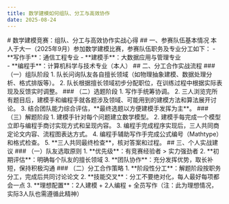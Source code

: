 ```yaml
---
title: 数学建模如何组队、分工与高效协作
date: 2025-08-24
---
```

\# 数学建模竞赛：组队、分工与高效协作实战心得
\## 一、参赛队伍基本情况
本人于大一（2025年9月）参加数学建模比赛，参赛队伍职务及专业分工如下：
\- \*\*写作手\*\*：通信工程专业
\- \*\*建模手\*\*：大数据应用与管理专业  
\- \*\*编程手\*\*：计算机科学与技术专业（本人）
\## 二、分工合作实战流程
\### （一）组队阶段
1\. 队长问询队友各自擅长领域（如物理抽象建模、数据处理分析、格式排版等）。
2\. 队长根据擅长领域初步分配职位，在训练过程中根据实际表现及反馈实时调整。
\### （二）选题阶段
1\. 写作手统筹协调。
2\. 三人浏览完所有题目后，建模手和编程手就各题涉及领域、可能用到的建模方法和算法展开讨论。
3\. 结合团队能力综合评估，\*\*最终选题以方便建模手发挥为主\*\*。
\### （三）解题阶段
1\. 建模手针对每个问题建立数学模型。
2\. 建模手每完成一个模型立即与编程手商讨实现方式和呈现内容。
3\. 编程手完成程序实现后，三人共同商定论文内容、流程图表达方式。
4\. 编程手辅助写作手完成公式编号（Mathtype）和格式检查。
5\. \*\*三人共同最终检查\*\*，核对答案和过程。
\## 三、个人实战建议
\### （一）队友选取原则
1\. \*\*优先级\*\*：有竞赛经验者 > 实力强劲者
2\. \*\*初期评估\*\*：明确每个队友的擅长领域
3\. \*\*团队协作\*\*：充分发挥优势，取长补短，保持积极沟通
\### （二）分工合作策略
1\. \*\*阶段性分工\*\*：解题阶段按职务分工，完成后共同讨论论文
2\. \*\*技能交叉\*\*：分工不要绝对化，每人最好每项都会一点
3\. \*\*理想配置\*\*：2人建模 + 2人编程 + 全员写作（注：此为理想情况，实际3人队也需遵循此精神）


